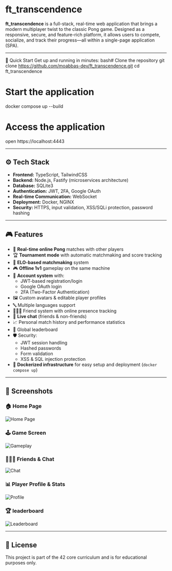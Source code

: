 # ft_transcendence

**ft_transcendence** is a full-stack, real-time web application that brings a modern multiplayer twist to the classic Pong game. Designed as a responsive, secure, and feature-rich platform, it allows users to compete, socialize, and track their progress—all within a single-page application (SPA).

---

🚀 Quick Start
Get up and running in minutes:
bash# Clone the repository
git clone https://github.com/moabbas-dev/ft_transcendence.git
cd ft_transcendence

# Start the application
docker compose up --build

# Access the application
open https://localhost:4443

---
## ⚙️ Tech Stack

- **Frontend:** TypeScript, TailwindCSS
- **Backend:** Node.js, Fastify (microservices architecture)
- **Database:** SQLite3
- **Authentication:** JWT, 2FA, Google OAuth
- **Real-time Communication:** WebSocket
- **Deployment:** Docker, NGINX
- **Security:** HTTPS, input validation, XSS/SQLi protection, password hashing

---

## 🎮 Features

- 🔴 **Real-time online Pong** matches with other players  
- 🏆 **Tournament mode** with automatic matchmaking and score tracking  
- 🧠 **ELO-based matchmaking** system  
- 🎮 **Offline 1v1** gameplay on the same machine  
- 👤 **Account system** with:
  - JWT-based registration/login
  - Google OAuth login
  - 2FA (Two-Factor Authentication)  
- 🖼️ Custom avatars & editable player profiles
- 🔤 Multiple languages support  
- 🧑‍🤝‍🧑 Friend system with online presence tracking  
- 💬 **Live chat** (friends & non-friends)  
- 📈 Personal match history and performance statistics  
- 🏅 Global leaderboard  
- 🛡️ Security:
  - JWT session handling
  - Hashed passwords
  - Form validation
  - XSS & SQL injection protection  
- 🐳 **Dockerized infrastructure** for easy setup and deployment (`docker compose up`)  

---

## 📸 Screenshots

### 🏠 Home Page
![Home Page](screenshots/home.png)

### 🕹️ Game Screen
![Gameplay](screenshots/game.png)

### 🧑‍🤝‍🧑 Friends & Chat
![Chat](screenshots/chat.png)

### 📊 Player Profile & Stats
![Profile](screenshots/profile.png)

### 🏆 leaderboard
![Leaderboard](screenshots/leaderboard.png)

---

## 📝 License

This project is part of the 42 core curriculum and is for educational purposes only.
